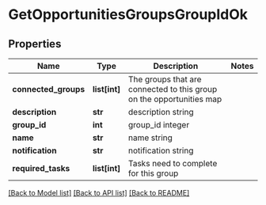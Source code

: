 # GetOpportunitiesGroupsGroupIdOk

## Properties
Name | Type | Description | Notes
------------ | ------------- | ------------- | -------------
**connected_groups** | **list[int]** | The groups that are connected to this group on the opportunities map | 
**description** | **str** | description string | 
**group_id** | **int** | group_id integer | 
**name** | **str** | name string | 
**notification** | **str** | notification string | 
**required_tasks** | **list[int]** | Tasks need to complete for this group | 

[[Back to Model list]](../README.md#documentation-for-models) [[Back to API list]](../README.md#documentation-for-api-endpoints) [[Back to README]](../README.md)


